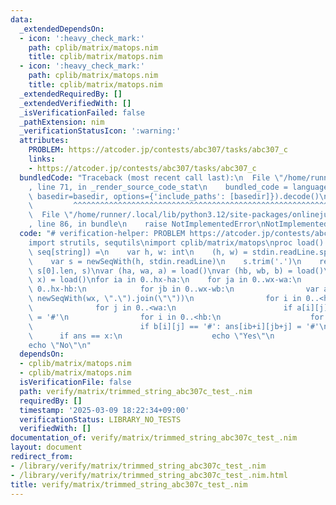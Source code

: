 ```yaml
---
data:
  _extendedDependsOn:
  - icon: ':heavy_check_mark:'
    path: cplib/matrix/matops.nim
    title: cplib/matrix/matops.nim
  - icon: ':heavy_check_mark:'
    path: cplib/matrix/matops.nim
    title: cplib/matrix/matops.nim
  _extendedRequiredBy: []
  _extendedVerifiedWith: []
  _isVerificationFailed: false
  _pathExtension: nim
  _verificationStatusIcon: ':warning:'
  attributes:
    PROBLEM: https://atcoder.jp/contests/abc307/tasks/abc307_c
    links:
    - https://atcoder.jp/contests/abc307/tasks/abc307_c
  bundledCode: "Traceback (most recent call last):\n  File \"/home/runner/.local/lib/python3.12/site-packages/onlinejudge_verify/documentation/build.py\"\
    , line 71, in _render_source_code_stat\n    bundled_code = language.bundle(stat.path,\
    \ basedir=basedir, options={'include_paths': [basedir]}).decode()\n          \
    \         ^^^^^^^^^^^^^^^^^^^^^^^^^^^^^^^^^^^^^^^^^^^^^^^^^^^^^^^^^^^^^^^^^^^^^^^^^^^^^^^^^\n\
    \  File \"/home/runner/.local/lib/python3.12/site-packages/onlinejudge_verify/languages/nim.py\"\
    , line 86, in bundle\n    raise NotImplementedError\nNotImplementedError\n"
  code: "# verification-helper: PROBLEM https://atcoder.jp/contests/abc307/tasks/abc307_c\n\
    import strutils, sequtils\nimport cplib/matrix/matops\nproc load(): (int, int,\
    \ seq[string]) =\n    var h, w: int\n    (h, w) = stdin.readLine.split.map(parseInt)\n\
    \    var s = newSeqWith(h, stdin.readLine)\n    s.trim('.')\n    return (s.len,\
    \ s[0].len, s)\nvar (ha, wa, a) = load()\nvar (hb, wb, b) = load()\nvar (hx, wx,\
    \ x) = load()\nfor ia in 0..hx-ha:\n    for ja in 0..wx-wa:\n        for ib in\
    \ 0..hx-hb:\n            for jb in 0..wx-wb:\n                var ans = newSeqWith(hx,\
    \ newSeqWith(wx, \".\").join(\"\"))\n                for i in 0..<ha:\n      \
    \              for j in 0..<wa:\n                        if a[i][j] == '#': ans[ia+i][ja+j]\
    \ = '#'\n                for i in 0..<hb:\n                    for j in 0..<wb:\n\
    \                        if b[i][j] == '#': ans[ib+i][jb+j] = '#'\n          \
    \      if ans == x:\n                    echo \"Yes\"\n                    quit()\n\
    echo \"No\"\n"
  dependsOn:
  - cplib/matrix/matops.nim
  - cplib/matrix/matops.nim
  isVerificationFile: false
  path: verify/matrix/trimmed_string_abc307c_test_.nim
  requiredBy: []
  timestamp: '2025-03-09 18:22:34+09:00'
  verificationStatus: LIBRARY_NO_TESTS
  verifiedWith: []
documentation_of: verify/matrix/trimmed_string_abc307c_test_.nim
layout: document
redirect_from:
- /library/verify/matrix/trimmed_string_abc307c_test_.nim
- /library/verify/matrix/trimmed_string_abc307c_test_.nim.html
title: verify/matrix/trimmed_string_abc307c_test_.nim
---
```

